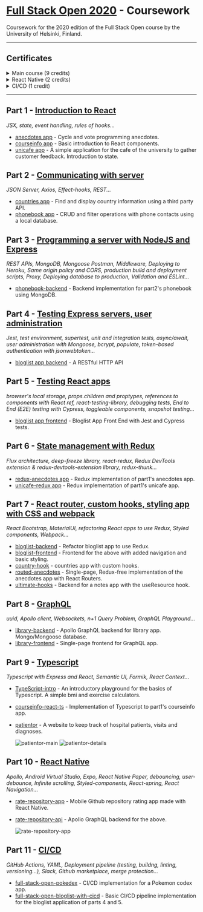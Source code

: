 # [Full Stack Open 2020](https://fullstackopen.com/en/about) - Coursework

Coursework for the 2020 edition of the Full Stack Open course by the University of Helsinki, Finland.

---
## Certificates
<details>
  <summary>Main course (9 credits)</summary>

  [Link](https://studies.cs.helsinki.fi/stats/api/certificate/fullstackopen/en/ca83ccadabe5b4b3148077daac48ca4a)

  ![Full Stack Certificate](zzz_md-docs/certificate-fullstack.png)
</details>
<details>
  <summary>React Native (2 credits)</summary>

  [Link](https://studies.cs.helsinki.fi/stats/api/certificate/fs-react-native-2020/en/b2546840414ca0f644c69540ade127c3)

  ![React Native Certificate](zzz_md-docs/certificate-reactnative.png)
</details>
<details>
  <summary>CI/CD (1 credit)</summary>

  [Link](https://studies.cs.helsinki.fi/stats/api/certificate/fs-cicd/en/eafe3f3182884a374ae9e880c563d909)

  ![CI/CD Native Certificate](zzz_md-docs/certificate-cicd.png)
</details>

---

## Part 1 - [Introduction to React](https://fullstackopen.com/en/part1)

_JSX, state, event handling, rules of hooks..._

- [anecdotes app](https://github.com/ndeamador/FullStackOpen2020/tree/master/part1/anecdotes) - Cycle and vote programming anecdotes.
- [courseinfo app](https://github.com/ndeamador/FullStackOpen2020/tree/master/part1/courseinfo) - Basic introduction to React components.
- [unicafe app](https://github.com/ndeamador/FullStackOpen2020/tree/master/part1/unicafe) - A simple application for the cafe of the university to gather customer feedback. Introduction to state.


## Part 2 - [Communicating with server](https://fullstackopen.com/en/part2)

_JSON Server, Axios, Effect-hooks, REST..._

- [countries app](https://github.com/ndeamador/FullStackOpen2020/tree/master/part2/countries) - Find and display country information using a third party API.
- [phonebook app](https://github.com/ndeamador/FullStackOpen2020/tree/master/part2/phonebook) - CRUD and filter operations with phone contacts using a local database.


## Part 3 - [Programming a server with NodeJS and Express](https://fullstackopen.com/en/part3)

_REST APIs, MongoDB, Mongoose Postman, Middleware, Deploying to Heroku, Same origin policy and CORS, production build and deployment scripts, Proxy, Deploying database to production, Validation and ESLint..._

- [phonebook-backend](https://github.com/ndeamador/FullStackOpen2020/tree/master/part3/phonebook-backend) - Backend implementation for part2's phonebook using MongoDB.


## Part 4 - [Testing Express servers, user administration](https://fullstackopen.com/en/part4)

_Jest, test environment, supertest, unit and integration tests, async/await, user administration with Mongoose, bcrypt, populate, token-based authentication with jsonwebtoken..._

- [bloglist app backend](https://github.com/ndeamador/FullStackOpen2020/tree/master/part4/bloglist) - A RESTful HTTP API


## Part 5 - [Testing React apps](https://fullstackopen.com/en/part5)

_browser's local storage, props.children and proptypes, references to components with React ref, react-testing-library, debugging tests, End to End (E2E) testing with Cypress, toggleable components, snapshot testing..._

- [bloglist app frontend](https://github.com/ndeamador/FullStackOpen2020/tree/master/part5/bloglist-frontend) - Bloglist App Front End with Jest and Cypress tests.


## Part 6 - [State management with Redux](https://fullstackopen.com/en/part6)

_Flux architecture, deep-freeze library, react-redux, Redux DevTools extension & redux-devtools-extension library, redux-thunk..._

- [redux-anecdotes app](https://github.com/ndeamador/FullStackOpen2020/tree/master/part6/redux-anecdotes) - Redux implementation of part1's anecdotes app.
- [unicafe-redux app](https://github.com/ndeamador/FullStackOpen2020/tree/master/part6/unicafe-redux) - Redux implementation of part1's unicafe app.

## Part 7 - [React router, custom hooks, styling app with CSS and webpack](https://fullstackopen.com/en/part7)

_React Bootstrap, MaterialUI, refactoring React apps to use Redux, Styled components, Webpack..._

- [bloglist-backend](https://github.com/ndeamador/FullStackOpen2020/tree/master/part7/bloglist-backend) - Refactor bloglist app to use Redux.
- [bloglist-frontend](https://github.com/ndeamador/FullStackOpen2020/tree/master/part7/bloglist-frontend) - Frontend for the above with added navigation and basic styling.
- [country-hook](https://github.com/ndeamador/FullStackOpen2020/tree/master/part7/country-hook) - countries app with custom hooks.
- [routed-anecdotes](https://github.com/ndeamador/FullStackOpen2020/tree/master/part7/routed-anecdotes) - Single-page, Redux-free implementation of the anecdotes app with React Routers.
- [ultimate-hooks](https://github.com/ndeamador/FullStackOpen2020/tree/master/part7/ultimate-hooks) - Backend for a notes app with the useResource hook.


## Part 8 - [GraphQL](https://fullstackopen.com/en/part8)

_uuid, Apollo client, Websockets, n+1 Query Problem, GraphQL Playground..._

- [library-backend](https://github.com/ndeamador/FullStackOpen2020/tree/master/part8/library-backend) - Apollo GraphQL backend for library app. Mongo/Mongoose database.
- [library-frontend](https://github.com/ndeamador/FullStackOpen2020/tree/master/part8/library-frontend) - Single-page frontend for GraphQL app.

## Part 9 - [Typescript](https://fullstackopen.com/en/part9)

_Typescript with Express and React, Semantic UI, Formik, React Context..._

- [TypeScript-intro](https://github.com/ndeamador/FullStackOpen2020/tree/master/part9/TypeScript-intro) - An introductory playground for the basics of Typescript. A simple bmi and exercise calculators.
- [courseinfo-react-ts](https://github.com/ndeamador/FullStackOpen2020/tree/master/part9/courseinfo-react-ts) - Implementation of Typescript to part1's courseinfo app.
- [patientor](https://github.com/ndeamador/FullStackOpen2020/tree/master/part9/patientor) - A website to keep track of hospital patients, visits and diagnoses.

  ![patientor-main](zzz_md-docs/patientor-main.PNG)
  ![patientor-details](zzz_md-docs/patientor-details.PNG)


## Part 10 - [React Native](https://fullstackopen.com/en/part10)

_Apollo, Android Virtual Studio, Expo, React Native Paper, debouncing, user-debounce, Infinite scrolling, Styled-components, React-spring, React Navigation..._

- [rate-repository-app](https://github.com/ndeamador/FullStackOpen2020/tree/master/part10/rate-repository-app) - Mobile Github repository rating app made with React Native.
- [rate-repository-api](https://github.com/ndeamador/FullStackOpen2020/tree/master/part10/rate-repository-api) - Apollo GraphQL backend for the above.

  ![rate-repository-app](zzz_md-docs/rate-repository-app.png)



## Part 11 - [CI/CD](https://fullstackopen.com/en/part11)

_GitHub Actions, YAML, Deployment pipeline (testing, buildng, linting, versioning...), Slack, Github marketplace, merge protection..._

- [full-stack-open-pokedex](https://github.com/ndeamador/full-stack-open-pokedex) - CI/CD implementation for a Pokemon codex app.
- [full-stack-open-bloglist-with-cicd](https://github.com/ndeamador/full-stack-open-bloglist-with-cicd) - Basic CI/CD pipeline implementation for the bloglist application of parts 4 and 5.
